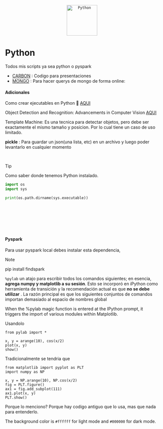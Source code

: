 <div align="center">
	<code><img width="100" src="https://user-images.githubusercontent.com/25181517/183423507-c056a6f9-1ba8-4312-a350-19bcbc5a8697.png" alt="Python" title="Python"/></code>
</div>

# Python

Todos mis scripts ya sea python o pyspark

- [CARBON](https://carbon.now.sh/) : Codigo para presentaciones
- [MONGO](https://mongoplayground.net/) : Para hacer querys de mongo de forma online:

#### Adicionales

Como crear ejecutables en Python 🐍 [AQUI](https://omes-va.com/como-crear-ejecutables-en-python-pyinstaller-parte-1/)

Object Detection and Recognition: Advancements in Computer Vision [AQUI](https://medium.com/@naveenpandey2706/lesson-4-object-detection-and-recognition-advancements-in-computer-vision-349e61162726)

Template Machine: Es una tecnica para detectar objetos, pero debe ser exactamente el mismo tamaño y posicion. 
Por lo cual tiene un caso de uso limitado.


**pickle** : Para guardar un json(una lista, etc) en un archivo y luego poder levantarlo en cualquier momento 

<br>

> [!TIP]
> Como saber donde tenemos Python instalado.
```python
import os
import sys

print(os.path.dirname(sys.executable))
```
<br>
<br>
<br>
<br>
<br>


#### Pyspark

Para usar pyspark local debes instalar esta dependencia,

> [!NOTE]
> pip install findspark


`%pylab` un atajo para escribir todos los comandos siguientes; en esencia, **agrega numpy y matplotlib a su sesión**. Esto se incorporó en iPython como herramienta de transición y la recomendación actual es que **no se debe utilizar** . La razón principal es que los siguientes conjuntos de comandos importan demasiado al espacio de nombres global

When the %pylab magic function is entered at the IPython prompt, it triggers the import of various modules within Matplotlib.

Usandolo
```
from pylab import *

x, y = arange(10), cos(x/2)
plot(x, y)
show()
```


Tradicionalmente se tendria que
```
from matplotlib import pyplot as PLT
import numpy as NP

x, y = NP.arange(10), NP.cos(x/2)
fig = PLT.figure()
ax1 = fig.add_subplot(111)
ax1.plot(x, y)
PLT.show()
```

Porque lo menciono? Porque hay codigo antiguo que lo usa, mas que nada para entenderlo.

The background color is `#ffffff` for light mode and `#000000` for dark mode.